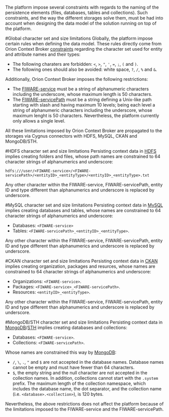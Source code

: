 The platform impose several constraints with regards to the naming of the persistence elements (files, databases, tables and collections). Such constraints, and the way the different storages solve them, must be had into account when designing the data model of the solution running on top of the platform.

#Global character set and size limitations
Globally, the platform impose certain rules when defining the data model. These rules directly come from Orion Context Broker [constraints](http://fiware-orion.readthedocs.io/en/1.2.2/user/forbidden_characters/index.html) regarding the character set used for entity and attribute names and their types: 

* The following charaters are forbidden: `<`, `>`, `"`, `'`, `=`, `;`, `(` and `)`.
* The following ones should also be avoided: white space, `?`, `/`, `%` and `&`.

Additionally, Orion Context Broker imposes the following restrictions:

* The [FIWARE-service](http://fiware-orion.readthedocs.io/en/1.2.2/user/multitenancy/index.html) must be a string of alphanumeric characters including the underscore, whose maximum length is 50 characters.
* The [FIWARE-servicePath](http://fiware-orion.readthedocs.io/en/1.2.2/user/service_path/index.html) must be a string defining a Unix-like path starting with slash and having maximum 10 levels; being each level a string of alphanumeric characters including the underscore, whose maximum lenght is 50 characters. Nevertheless, the platform currently only allows a single level.

All these limitations imposed by Orion Context Broker are propagated to the storages via Cygnus connectors with HDFS, MySQL, CKAN and MongoDB/STH.

#HDFS character set and size limitations
Persisting context data in [HDFS](http://fiware-cygnus.readthedocs.io/en/1.2.1/cygnus-ngsi/flume_extensions_catalogue/ngsi_hdfs_sink/index.html) implies creating folders and files, whose path names are constrained to 64 character strings of alphanumerics and underscore:

    hdfs:///user/<FIWARE-service>/<FIWARE-servicePath>/<entityID>_<entityType>/<entityID>_<entityType>.txt

Any other character within the FIWARE-service, FIWARE-servicePath, entity ID and type different than alphanumerics and underscore is replaced by underscore.

#MySQL character set and size limitations
Persisting context data in [MySQL](http://fiware-cygnus.readthedocs.io/en/1.2.1/cygnus-ngsi/flume_extensions_catalogue/ngsi_mysql_sink/index.html) implies creating databases and tables, whose names are constrained to 64 character strings of alphanumerics and underscore:

* Databases: `<FIWARE-service>`
* Tables: `<FIWARE-servicePath>_<entityID>_<entityType>`.

Any other character within the FIWARE-service, FIWARE-servicePath, entity ID and type different than alphanumerics and underscore is replaced by underscore.

#CKAN character set and size limitations
Persisting context data in [CKAN](http://fiware-cygnus.readthedocs.io/en/1.2.1/cygnus-ngsi/flume_extensions_catalogue/ngsi_ckan_sink/index.html) implies creating organization, packages and resurces, whose names are constrained to 64 character strings of alphanumerics and underscore:

* Organizations: `<FIWARE-service>`.
* Packages: `<FIWARE-service>_<FIWARE-servicePath>`.
* Resources: `<entityID>_<entityType>`.

Any other character within the FIWARE-service, FIWARE-servicePath, entity ID and type different than alphanumerics and underscore is replaced by underscore.

#MongoDB/STH character set and size limitations
Persisting context data in [MongoDB](http://fiware-cygnus.readthedocs.io/en/1.2.1/cygnus-ngsi/flume_extensions_catalogue/ngsi_mongo_sink/index.html)/[STH](http://fiware-cygnus.readthedocs.io/en/1.2.1/cygnus-ngsi/flume_extensions_catalogue/ngsi_sth_sink/index.html) implies creating databases and collections:

* Databases: `<FIWARE-service>`.
* Collections: `<FIWARE-servicePath>`.

Whose names are constrained this way by [MongoDB](https://docs.mongodb.com/manual/reference/limits/#naming-restrictions):

* `/`, `\`, `.`, `"` and `$` are not accepted in the database names. Database names cannot be empty and must have fewer than 64 characters.
* `$`, the empty string and the null character are not accepted in the collection names. In addition, collections cannot start with the `.system` prefix. The maximum length of the collection namespace, which includes the database name, the dot separator, and the collection name (i.e. `<database>.<collection>`), is 120 bytes.

Nevertheless, the above restrictions does not affect the platform because of the limitations imposed to the FIWARE-service and the FIWARE-servicePath.
